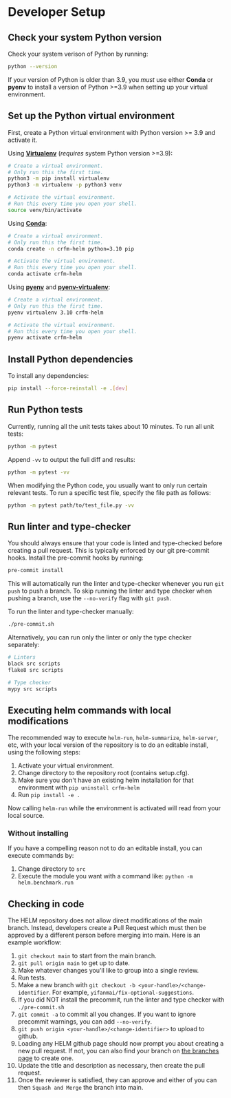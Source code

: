 # Developer Setup

## Check your system Python version

Check your system verison of Python by running:

```bash
python --version
```

If your version of Python is older than 3.9, you _must_ use either **Conda** or **pyenv** to install a version of Python >=3.9 when setting up your virtual environment.

## Set up the Python virtual environment

First, create a Python virtual environment with Python version >= 3.9 and activate it.

Using [**Virtualenv**](https://docs.python.org/3/library/venv.html#creating-virtual-environments) (*requires* system Python version >=3.9):

```bash
# Create a virtual environment.
# Only run this the first time.
python3 -m pip install virtualenv
python3 -m virtualenv -p python3 venv

# Activate the virtual environment.
# Run this every time you open your shell.
source venv/bin/activate
```

Using [**Conda**](https://conda.io/projects/conda/en/latest/user-guide/tasks/manage-environments.html):

```bash
# Create a virtual environment.
# Only run this the first time.
conda create -n crfm-helm python=3.10 pip

# Activate the virtual environment.
# Run this every time you open your shell.
conda activate crfm-helm
```

Using [**pyenv**](https://github.com/pyenv/pyenv) and [**pyenv-virtualenv**](https://github.com/pyenv/pyenv-virtualenv):

```bash
# Create a virtual environment.
# Only run this the first time.
pyenv virtualenv 3.10 crfm-helm

# Activate the virtual environment.
# Run this every time you open your shell.
pyenv activate crfm-helm
```

## Install Python dependencies

To install any dependencies:

```bash
pip install --force-reinstall -e .[dev]
```

## Run Python tests

Currently, running all the unit tests takes about 10 minutes. To run all unit tests:

```bash
python -m pytest
```

Append `-vv` to output the full diff and results:

```bash
python -m pytest -vv
```

When modifying the Python code, you usually want to only run certain relevant tests. To run a specific test file, specify the file path as follows:

```bash
python -m pytest path/to/test_file.py -vv
```

## Run linter and type-checker

You should always ensure that your code is linted and type-checked before creating a pull request. This is typically enforced by our git pre-commit hooks. Install the pre-commit hooks by running:

```bash
pre-commit install
```

This will automatically run the linter and type-checker whenever you run `git push` to push a branch. To skip running the linter and type checker when pushing a branch, use the `--no-verify` flag with `git push`.

To run the linter and type-checker manually:

```bash
./pre-commit.sh
```

Alternatively, you can run only the linter or only the type checker separately:

```bash
# Linters
black src scripts
flake8 src scripts

# Type checker
mypy src scripts
```

## Executing helm commands with local modifications

The recommended way to execute `helm-run`, `helm-summarize`, `helm-server`, etc, with your local version of the repository is to do an editable install, using the following steps:

1. Activate your virtual environment.
1. Change directory to the repository root (contains setup.cfg).
1. Make sure you don't have an existing helm installation for that environment with `pip uninstall crfm-helm`
1. Run `pip install -e .`

Now calling `helm-run` while the environment is activated will read from your local source.

### Without installing

If you have a compelling reason not to do an editable install, you can execute commands by:

1. Change directory to `src`
1. Execute the module you want with a command like: `python -m helm.benchmark.run`

## Checking in code

The HELM repository does not allow direct modifications of the main branch. Instead, developers create a Pull Request which must then be approved by a different person before merging into main. Here is an example workflow:

1. `git checkout main` to start from the main branch.
1. `git pull origin main` to get up to date.
1. Make whatever changes you'll like to group into a single review.
1. Run tests.
1. Make a new branch with `git checkout -b <your-handle>/<change-identifier`. For example, `yifanmai/fix-optional-suggestions`.
1. If you did NOT install the precommit, run the linter and type checker with `./pre-commit.sh`
1. `git commit -a` to commit all you changes. If you want to ignore precommit warnings,  you can add `--no-verify`.
1. `git push origin <your-handle>/<change-identifier>` to upload to github.
1. Loading any HELM github page should now prompt you about creating a new pull request. If not, you can also find your branch on [the branches page](https://github.com/stanford-crfm/helm/branches) to create one.
1. Update the title and description as necessary, then create the pull request.
1. Once the reviewer is satisfied, they can approve and either of you can then `Squash and Merge` the branch into main.
